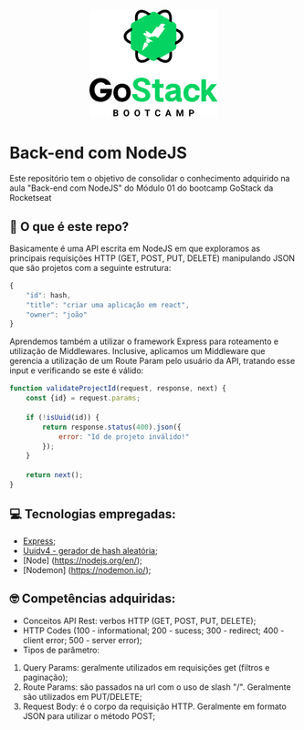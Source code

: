 <h1 align=center>
<img src="https://raw.githubusercontent.com/jgsneves/goStackModulo1Backend/master/gostack_rocketseat.png" />
</h1>

# Back-end com NodeJS

Este repositório tem o objetivo de consolidar o conhecimento adquirido na aula "Back-end com NodeJS" do Módulo 01 do bootcamp GoStack da Rocketseat


## :memo: O que é este repo?

Basicamente é uma API escrita em NodeJS em que exploramos as principais requisições HTTP (GET, POST, PUT, DELETE) manipulando JSON que são projetos com a seguinte estrutura:

```js
{
	"id": hash,
	"title": "criar uma aplicação em react",
	"owner": "joão"
}
```
Aprendemos também a utilizar o framework Express para roteamento e utilização de Middlewares. Inclusive, aplicamos um Middleware que gerencia a utilização de um Route Param pelo usuário da API, tratando esse input e verificando se este é válido:

```js
function validateProjectId(request, response, next) {
    const {id} = request.params;

    if (!isUuid(id)) {
        return response.status(400).json({
            error: "Id de projeto inválido!"
        });
    }

    return next();
}
```

## :computer: Tecnologias empregadas:
- [Express](https://expressjs.com/);
- [Uuidv4 - gerador de hash aleatória](https://www.npmjs.com/package/uuidv4);
- [Node] (https://nodejs.org/en/);
- [Nodemon] (https://nodemon.io/);

## :nerd_face: Competências adquiridas:
- Conceitos API Rest: verbos HTTP (GET, POST, PUT, DELETE);
- HTTP Codes (100 - informational; 200 - sucess; 300 - redirect; 400 - client error; 500 - server error);
- Tipos de parâmetro:
1. Query Params: geralmente utilizados em requisições get (filtros e paginação);
2. Route Params: são passados na url com o uso de slash "/". Geralmente são utilizados em PUT/DELETE;
3. Request Body: é o corpo da requisição HTTP. Geralmente em formato JSON para utilizar o método POST;

